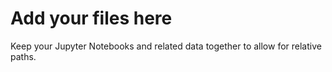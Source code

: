 # Add your files here

Keep your Jupyter Notebooks and related data together to allow for relative paths.